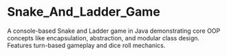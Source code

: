 # Snake_And_Ladder_Game
A console-based Snake and Ladder game in Java demonstrating core OOP concepts like encapsulation, abstraction, and modular class design. Features turn-based gameplay and dice roll mechanics.
